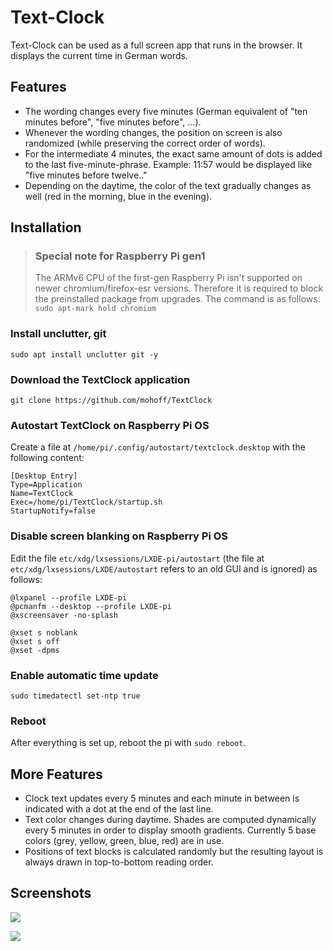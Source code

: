 # Text-Clock

Text-Clock can be used as a full screen app that runs in the browser. It displays the current time in German words.

## Features
- The wording changes every five minutes (German equivalent of "ten minutes before", "five minutes before", ...).
- Whenever the wording changes, the position on screen is also randomized (while preserving the correct order of words).
- For the intermediate 4 minutes, the exact same amount of dots is added to the last five-minute-phrase.
  Example: 11:57 would be displayed like "five minutes before twelve.."
- Depending on the daytime, the color of the text gradually changes as well (red in the morning, blue in the evening).

## Installation

> ### Special note for Raspberry Pi gen1
> The ARMv6 CPU of the first-gen Raspberry Pi isn't supported on newer chromium/firefox-esr versions.
> Therefore it is required to block the preinstalled package from upgrades. The command is as follows:
> `sudo apt-mark hold chromium`

### Install unclutter, git
`sudo apt install unclutter git -y`

### Download the TextClock application
`git clone https://github.com/mohoff/TextClock`

### Autostart TextClock on Raspberry Pi OS
Create a file at `/home/pi/.config/autostart/textclock.desktop` with the following content:
```
[Desktop Entry]
Type=Application
Name=TextClock
Exec=/home/pi/TextClock/startup.sh
StartupNotify=false
```

### Disable screen blanking on Raspberry Pi OS
Edit the file `etc/xdg/lxsessions/LXDE-pi/autostart` (the file at `etc/xdg/lxsessions/LXDE/autostart` refers to an old GUI and is ignored) as follows:
```
@lxpanel --profile LXDE-pi
@pcmanfm --desktop --profile LXDE-pi
@xscreensaver -no-splash

@xset s noblank
@xset s off
@xset -dpms
```

### Enable automatic time update
`sudo timedatectl set-ntp true`

### Reboot
After everything is set up, reboot the pi with `sudo reboot`.

## More Features

- Clock text updates every 5 minutes and each minute in between is indicated with a dot at the end of the last line.
- Text color changes during daytime. Shades are computed dynamically every 5 minutes in order to display smooth gradients. Currently 5 base colors (grey, yellow, green, blue, red) are in use.
- Positions of text blocks is calculated randomly but the resulting layout is always drawn in top-to-bottom reading order.

## Screenshots

![](./screenshots/screenshot1_2016-01-23.png)

![](./screenshots/screenshot2_2016-01-24.png)
